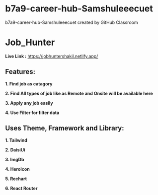 # b7a9-career-hub-Samshuleeecuet
b7a9-career-hub-Samshuleeecuet created by GitHub Classroom

# Job_Hunter

**Live Link :** https://jobhuntershakil.netlify.app/

## Features:

**1. Find job as catagory**

**2. Find All types of job like as Remote and Onsite will be available here**

**3. Apply any job easily** 

**4. Use Filter for filter data**


## Uses Theme, Framework and Library:

**1. Tailwind**

**2. DaisiUi**

**3. ImgDb**

**4. HeroIcon**

**5. Rechart**

**6. React Router**




